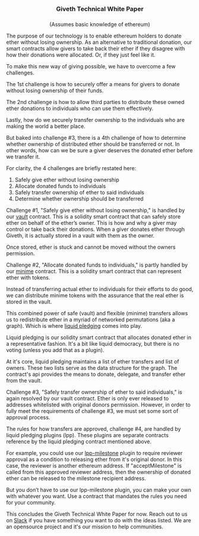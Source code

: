 # <h3 style="text-align: center;" markdown="1">Giveth Technical White Paper<h3>

<p style="text-align: center;" markdown="1">(Assumes basic knowledge of ethereum)</p>

The purpose of our technology is to enable ethereum holders to donate ether without losing ownership. As an alternative to traditional donation, our smart contracts allow givers to take back their ether if they disagree with how their donations were allocated. Or, if they just feel like it.

To make this new way of giving possible, we have to overcome a few challenges.

The 1st challenge is how to securely offer a means for givers to donate without losing ownership of their funds.

The 2nd challenge is how to allow third parties to distribute these owned ether donations to individuals who can use them effectively.

Lastly, how do we securely transfer ownership to the individuals who are making the world a better place.

But baked into challenge #3, there is a 4th challenge of how to determine whether ownership of distributed ether should be transferred or not. In other words, how can we be sure a giver deserves the donated ether before we transfer it.

For clarity, the 4 challenges are briefly restated here:
1. Safely give ether without losing ownership
2. Allocate donated funds to individuals
3. Safely transfer ownership of ether to said individuals
4. Determine whether ownership should be transferred

Challenge #1, "Safely give ether without losing ownership," is handled by our [vault](https://github.com/Giveth/vaultcontract) contract. This is a solidity smart contract that can safely store ether on behalf of the ether’s owner. This is how and why a giver may control or take back their donations. When a giver donates ether through Giveth, it is actually stored in a vault with them as the owner.

Once stored, ether is stuck and cannot be moved without the owners permission.

Challenge #2, "Allocate donated funds to individuals," is partly handled by our [minime](https://github.com/Giveth/minime) contract. This is a solidity smart contract that can represent ether with tokens.

Instead of transferring actual ether to individuals for their efforts to do good, we can distribute minime tokens with the assurance that the real ether is stored in the vault.

This combined power of safe (vault) and flexible (minime) transfers allows us to redistribute ether in a myriad of networked permutations (aka a graph). Which is where [liquid pledging](https://github.com/Giveth/liquidpledging) comes into play.

Liquid pledging is our solidity smart contract that allocates donated ether in a representative fashion. It's a bit like liquid democracy, but there is no voting (unless you add that as a plugin).

At it's core, liquid pledging maintains a list of ether transfers and list of owners. These two lists serve as the data structure for the graph. The contract's api provides the means to donate, delegate, and transfer ether from the vault.

Challenge #3, "Safely transfer ownership of ether to said individuals," is again resolved by our vault contract. Ether is only ever released to addresses whitelisted with original donors permission. However, in order to fully meet the requirements of challenge #3, we must set some sort of approval process.

The rules for how transfers are approved, challenge #4, are handled by liquid pledging plugins (lpp). These plugins are separate contracts reference by the liquid pledging contract mentioned above.

For example, you could use our [lpp-milestone](https://github.com/Giveth/lpp-milestone) plugin to require reviewer approval as a condition to releasing ether from it's original donor. In this case, the reviewer is another ethereum address. If "acceptMilestone" is called from this approved reviewer address, then the ownership of donated ether can be released to the milestone recipient address.

But you don’t have to use our lpp-milestone plugin, you can make your own with whatever you want. Use a contract that mandates the rules you need for your community.

This concludes the Giveth Technical White Paper for now. Reach out to us on [Slack](https://github.com/Giveth/vaultcontract) if you have something you want to do with the ideas listed. We are an opensource project and it's our mission to help communities.
